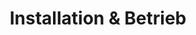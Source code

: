 ---
title: "Installation & Betrieb"
linkTitle: "Installation & Betrieb"
weight: 100
description: Generelle Informationen zu Installations und Betriebsmöglichkeiten im ROOMS Ecosystem
---
